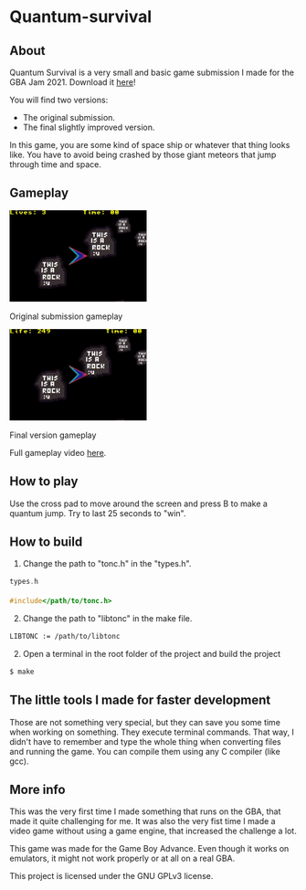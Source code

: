 # Quantum-survival

## About

Quantum Survival is a very small and basic game submission I made for the GBA Jam 2021.
Download it [here](https://larkskwared.itch.io/quantum-sruvival)!

You will find two versions:

* The original submission.
* The final slightly improved version.

In this game, you are some kind of space ship or whatever that thing looks like.
You have to avoid being crashed by those giant meteors that jump through time and space.

## Gameplay

![](docs/original_gameplay.gif)

Original submission gameplay

![](docs/final_gameplay.gif)

Final version gameplay

Full gameplay video [here](https://youtu.be/DJDpwwcTC-M).
## How to play

Use the cross pad to move around the screen and press B to make a quantum jump.
Try to last 25 seconds to "win".

## How to build

1. Change the path to "tonc.h" in the "types.h".

```c
types.h

#include</path/to/tonc.h>
```

2. Change the path to "libtonc" in the make file.

```bash
LIBTONC	:= /path/to/libtonc
```

2. Open a terminal in the root folder of the project and build the project

```bash
$ make
```

## The little tools I made for faster development

Those are not something very special, but they can save you some time when working on something.
They execute terminal commands. That way, I didn't have to remember and type the whole thing when
converting files and running the game. You can compile them using any C compiler (like gcc).

## More info

This was the very first time I made something that runs on the GBA, that made it quite challenging for me.
It was also the very fist time I made a video game without using a game engine, that increased the challenge a lot.

This game was made for the Game Boy Advance.
Even though it works on emulators, it might not work properly or at all on a real GBA.

This project is licensed under the GNU GPLv3 license.
